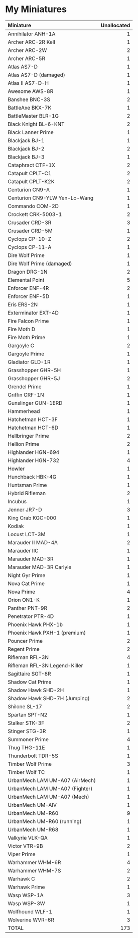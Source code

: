 # My Miniatures

| Miniature | Unallocated |
| :--- | ---: |
| Annihilator ANH-1A | 1 |
| Archer ARC-2R Kell | 1 |
| Archer ARC-2W | 2 |
| Archer ARC-5R | 1 |
| Atlas AS7-D | 1 |
| Atlas AS7-D (damaged) | 1 |
| Atlas II AS7-D-H | 1 |
| Awesome AWS-8R | 1 |
| Banshee BNC-3S | 2 |
| BattleAxe BKX-7K | 1 |
| BattleMaster BLR-1G | 2 |
| Black Knight BL-6-KNT | 2 |
| Black Lanner Prime | 1 |
| Blackjack BJ-1 | 1 |
| Blackjack BJ-2 | 2 |
| Blackjack BJ-3 | 1 |
| Cataphract CTF-1X | 2 |
| Catapult CPLT-C1 | 2 |
| Catapult CPLT-K2K | 2 |
| Centurion CN9-A | 1 |
| Centurion CN9-YLW Yen-Lo-Wang | 1 |
| Commando COM-2D | 1 |
| Crockett CRK-5003-1 | 2 |
| Crusader CRD-3R | 3 |
| Crusader CRD-5M | 1 |
| Cyclops CP-10-Z | 2 |
| Cyclops CP-11-A | 1 |
| Dire Wolf Prime | 1 |
| Dire Wolf Prime (damaged) | 1 |
| Dragon DRG-1N | 2 |
| Elemental Point | 5 |
| Enforcer ENF-4R | 2 |
| Enforcer ENF-5D | 1 |
| Eris ERS-2N | 1 |
| Exterminator EXT-4D | 1 |
| Fire Falcon Prime | 1 |
| Fire Moth D | 1 |
| Fire Moth Prime | 1 |
| Gargoyle C | 2 |
| Gargoyle Prime | 1 |
| Gladiator GLD-1R | 1 |
| Grasshopper GHR-5H | 1 |
| Grasshopper GHR-5J | 2 |
| Grendel Prime | 1 |
| Griffin GRF-1N | 1 |
| Gunslinger GUN-1ERD | 1 |
| Hammerhead | 1 |
| Hatchetman HCT-3F | 1 |
| Hatchetman HCT-6D | 1 |
| Hellbringer Prime | 2 |
| Hellion Prime | 2 |
| Highlander HGN-694 | 1 |
| Highlander HGN-732 | 4 |
| Howler | 1 |
| Hunchback HBK-4G | 1 |
| Huntsman Prime | 1 |
| Hybrid Rifleman | 2 |
| Incubus | 1 |
| Jenner JR7-D | 3 |
| King Crab KGC-000 | 1 |
| Kodiak | 1 |
| Locust LCT-3M | 1 |
| Marauder II MAD-4A | 2 |
| Marauder IIC | 1 |
| Marauder MAD-3R | 1 |
| Marauder MAD-3R Carlyle | 1 |
| Night Gyr Prime | 1 |
| Nova Cat Prime | 1 |
| Nova Prime | 4 |
| Orion ON1-K | 1 |
| Panther PNT-9R | 2 |
| Penetrator PTR-4D | 1 |
| Phoenix Hawk PHX-1b | 1 |
| Phoenix Hawk PXH-1 (premium) | 1 |
| Pouncer Prime | 2 |
| Regent Prime | 2 |
| Rifleman RFL-3N | 4 |
| Rifleman RFL-3N Legend-Killer | 1 |
| Sagittaire SGT-8R | 1 |
| Shadow Cat Prime | 1 |
| Shadow Hawk SHD-2H | 1 |
| Shadow Hawk SHD-7H (Jumping) | 2 |
| Shilone SL-17 | 2 |
| Spartan SPT-N2 | 1 |
| Stalker STK-3F | 2 |
| Stinger STG-3R | 1 |
| Summoner Prime | 4 |
| Thug THG-11E | 1 |
| Thunderbolt TDR-5S | 1 |
| Timber Wolf Prime | 3 |
| Timber Wolf TC | 1 |
| UrbanMech LAM UM-A07 (AirMech) | 1 |
| UrbanMech LAM UM-A07 (Fighter) | 1 |
| UrbanMech LAM UM-A07 (Mech) | 1 |
| UrbanMech UM-AIV | 1 |
| UrbanMech UM-R60 | 9 |
| UrbanMech UM-R60 (running) | 1 |
| UrbanMech UM-R68 | 1 |
| Valkyrie VLK-QA | 1 |
| Victor VTR-9B | 2 |
| Viper Prime | 1 |
| Warhammer WHM-6R | 4 |
| Warhammer WHM-7S | 2 |
| Warhawk C | 2 |
| Warhawk Prime | 1 |
| Wasp WSP-1A | 3 |
| Wasp WSP-3W | 1 |
| Wolfhound WLF-1 | 1 |
| Wolverine WVR-6R | 3 |
| TOTAL | 173 |

